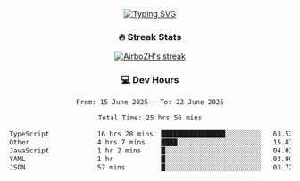 
<div align="center">
  <a href="https://git.io/typing-svg"><img src="https://readme-typing-svg.demolab.com?font=Fira+Code&size=30&pause=1000&color=33F7F5&center=true&vCenter=true&width=435&lines=Hi+there+%F0%9F%91%8B+I+am+AirboZH+;Welcome+to+my+Github" alt="Typing SVG" /></a>

<h3>🔥 Streak Stats</h3>

<!-- GitHub Readme Streak Stats - https://github.com/DenverCoder1/github-readme-streak-stats -->
<p>
  <a href="https://github.com/DenverCoder1/github-readme-streak-stats">
    <img title="🔥 Get streak stats for your profile at git.io/streak-stats" alt="AirboZH's streak" src="https://streak-stats.demolab.com/?user=AirboZH&theme=monokai-metallian&hide_border=true"/>
  </a>
</p>

<h3>💻 Dev Hours</h3>
<!--START_SECTION:waka-->

```txt
From: 15 June 2025 - To: 22 June 2025

Total Time: 25 hrs 56 mins

TypeScript            16 hrs 28 mins  ████████████████░░░░░░░░░   63.52 %
Other                 4 hrs 7 mins    ████░░░░░░░░░░░░░░░░░░░░░   15.87 %
JavaScript            1 hr 2 mins     █░░░░░░░░░░░░░░░░░░░░░░░░   04.03 %
YAML                  1 hr            █░░░░░░░░░░░░░░░░░░░░░░░░   03.90 %
JSON                  57 mins         █░░░░░░░░░░░░░░░░░░░░░░░░   03.72 %
```

<!--END_SECTION:waka-->
</div>  
